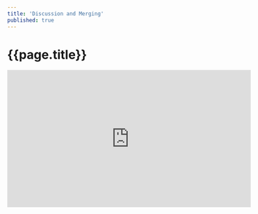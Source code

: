 ```yaml
---
title: 'Discussion and Merging'
published: true
---
```


# {{page.title}}

<iframe width="560" height="315" src="https://www.youtube.com/embed/Qnp40aoVvI4" frameborder="0" allow="accelerometer; autoplay; encrypted-media; gyroscope; picture-in-picture" allowfullscreen></iframe>